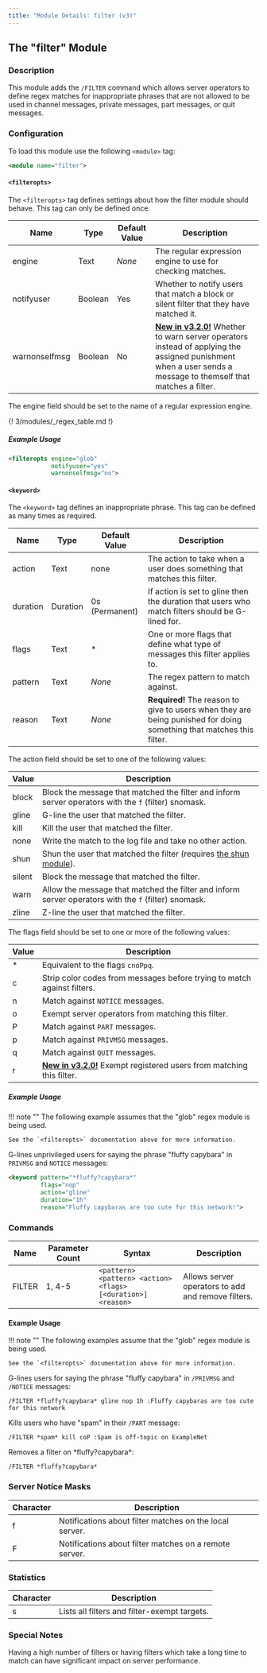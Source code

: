```yaml
---
title: "Module Details: filter (v3)"
---
```


## The "filter" Module

### Description

This module adds the `/FILTER` command which allows server operators to define regex matches for inappropriate phrases that are not allowed to be used in channel messages, private messages, part messages, or quit messages.

### Configuration

To load this module use the following `<module>` tag:

```xml
<module name="filter">
```

#### `<filteropts>`

The `<filteropts>` tag defines settings about how the filter module should behave. This tag can only be defined once.

Name          | Type    | Default Value | Description
------------- | ------- | ------------- | -----------
engine        | Text    | *None*        | The regular expression engine to use for checking matches.
notifyuser    | Boolean | Yes           | Whether to notify users that match a block or silent filter that they have matched it.
warnonselfmsg | Boolean | No            | [**New in v3.2.0!**](/3/change-log/#inspircd-320) Whether to warn server operators instead of applying the assigned punishment when a user sends a message to themself that matches a filter.

The engine field should be set to the name of a regular expression engine.

{! 3/modules/_regex_table.md !}

##### Example Usage

```xml
<filteropts engine="glob"
            notifyuser="yes"
            warnonselfmsg="no">
```

#### `<keyword>`

The `<keyword>` tag defines an inappropriate phrase. This tag can be defined as many times as required.

Name     | Type     | Default Value  | Description
-------- | -------- | -------------- | -----------
action   | Text     | none           | The action to take when a user does something that matches this filter.
duration | Duration | 0s (Permanent) | If action is set to gline then the duration that users who match filters should be G-lined for.
flags    | Text     | \*             | One or more flags that define what type of messages this filter applies to.
pattern  | Text     | *None*         | The regex pattern to match against.
reason   | Text     | *None*         | **Required!** The reason to give to users when they are being punished for doing something that matches this filter.

The action field should be set to one of the following values:

Value  | Description
------ | -----------
block  | Block the message that matched the filter and inform server operators with the `f` (filter) snomask.
gline  | G-line the user that matched the filter.
kill   | Kill the user that matched the filter.
none   | Write the match to the log file and take no other action.
shun   | Shun the user that matched the filter (requires [the shun module](/3/modules/shun)).
silent | Block the message that matched the filter.
warn   | Allow the message that matched the filter and inform server operators with the `f` (filter) snomask.
zline  | Z-line the user that matched the filter.

The flags field should be set to one or more of the following values:

Value | Description
----- | -----------
\*    | Equivalent to the flags `cnoPpq`.
c     | Strip color codes from messages before trying to match against filters.
n     | Match against `NOTICE` messages.
o     | Exempt server operators from matching this filter.
P     | Match against `PART` messages.
p     | Match against `PRIVMSG` messages.
q     | Match against `QUIT` messages.
r     | [**New in v3.2.0!**](/3/change-log/#inspircd-320) Exempt registered users from matching this filter.

##### Example Usage

!!! note ""
    The following example assumes that the "glob" regex module is being used.

    See the `<filteropts>` documentation above for more information.

G-lines unprivileged users for saying the phrase "fluffy capybara" in `PRIVMSG` and `NOTICE` messages:

```xml
<keyword pattern="*fluffy?capybara*"
         flags="nop"
         action="gline"
         duration="1h"
         reason="Fluffy capybaras are too cute for this network!">
```

### Commands

Name   | Parameter Count | Syntax                                                            | Description
------ | --------------- | ----------------------------------------------------------------- | -----------
FILTER | 1, 4-5          | `<pattern>`<br>`<pattern> <action> <flags> [<duration>] <reason>` | Allows server operators to add and remove filters.

#### Example Usage

!!! note ""
    The following examples assume that the "glob" regex module is being used.

    See the `<filteropts>` documentation above for more information.

G-lines users for saying the phrase "fluffy capybara" in `/PRIVMSG` and `/NOTICE` messages:

```plaintext
/FILTER *fluffy?capybara* gline nop 1h :Fluffy capybaras are too cute for this network
```

Kills users who have "spam" in their `/PART` message:

```plaintext
/FILTER *spam* kill coP :Spam is off-topic on ExampleNet
```

Removes a filter on \*fluffy?capybara\*:

```plaintext
/FILTER *fluffy?capybara*
```

### Server Notice Masks

Character | Description
--------- | -----------
f         | Notifications about filter matches on the local server.
F         | Notifications about filter matches on a remote server.

### Statistics

Character | Description
--------- | -----------
s         | Lists all filters and filter-exempt targets.

### Special Notes

Having a high number of filters or having filters which take a long time to match can have significant impact on server performance.
